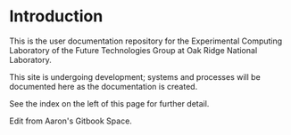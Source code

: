 # Introduction

This is the user documentation repository for the Experimental Computing Laboratory of the Future Technologies Group at Oak Ridge National Laboratory.

This site is undergoing development; systems and processes will be documented here as the documentation is created.

See the index on the left of this page for further detail.

Edit from Aaron's Gitbook Space.


